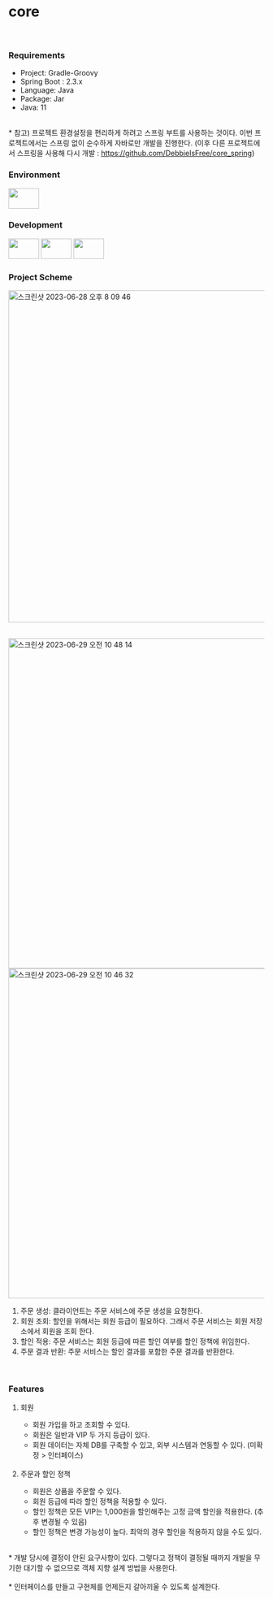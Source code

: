 # core #

<br>

### Requirements ### 
<ul>
  <li>Project: Gradle-Groovy</li>
  <li>Spring Boot : 2.3.x</li>
  <li>Language: Java</li>
  <li>Package: Jar</li>
  <li>Java: 11</li>
</ul>
<br>
* 참고) 프로젝트 환경설정을 편리하게 하려고 스프링 부트를 사용하는 것이다. 이번 프로젝트에서는 스프링 없이
순수하게 자바로만 개발을 진행한다. 
(이후 다른 프로젝트에서 스프링을 사용해 다시 개발 : <a href="https://github.com/DebbieIsFree/core_spring">https://github.com/DebbieIsFree/core_spring</a>)

### Environment ###
<img src="https://github.com/DebbieIsFree/core/assets/83392219/f5d87422-293f-4147-ba8d-f1357c5cfd11" width="60" height="40"/>

### Development ###
<img src="https://github.com/DebbieIsFree/DebbieIsFree/assets/83392219/4fc55c7f-1deb-4c52-99c1-3b961f360a00" width="60" height="40"/>
<img src="https://github.com/DebbieIsFree/DebbieIsFree/assets/83392219/a567dfe3-a522-4666-9222-488b8e8fe8b0" width="60" height="40"/> 
<img src="https://github.com/DebbieIsFree/core/assets/83392219/a2d80e6b-a4c9-460a-9eac-a0fdd470e51b" width="60" height="40"/>


### Project Scheme ###
<img width="654" alt="스크린샷 2023-06-28 오후 8 09 46" src="https://github.com/DebbieIsFree/core/assets/83392219/eff204e0-f622-402b-9ed4-9b4d777f80f5"><br><br>

<img width="650" alt="스크린샷 2023-06-29 오전 10 48 14" src="https://github.com/DebbieIsFree/core/assets/83392219/32317c51-d1bd-48b5-bb85-f9d79c23eae2">
<img width="650" alt="스크린샷 2023-06-29 오전 10 46 32" src="https://github.com/DebbieIsFree/core/assets/83392219/f20242c7-96be-45d6-babe-1136e294cbee">
<br>
<ol>
    <li>주문 생성: 클라이언트는 주문 서비스에 주문 생성을 요청한다.</li>
    <li>회원 조회: 할인을 위해서는 회원 등급이 필요하다. 그래서 주문 서비스는 회원 저장소에서 회원을 조회 한다.</li>
    <li>할인 적용: 주문 서비스는 회원 등급에 따른 할인 여부를 할인 정책에 위임한다.</li>
    <li>주문 결과 반환: 주문 서비스는 할인 결과를 포함한 주문 결과를 반환한다.</li>
</ol>
<br>

### Features ###
<ol>
  <li>회원</li>
  <ul>
    <li>회원 가입을 하고 조회할 수 있다.</li>
    <li>회원은 일반과 VIP 두 가지 등급이 있다.</li>
    <li>회원 데이터는 자체 DB를 구축할 수 있고, 외부 시스템과 연동할 수 있다. (미확정 > 인터페이스)</li>
  </ul>
  <br>
  <li>주문과 할인 정책</li>
   <ul>
    <li>회원은 상품을 주문할 수 있다.</li>
    <li>회원 등급에 따라 할인 정책을 적용할 수 있다.</li>
    <li>할인 정책은 모든 VIP는 1,000원을 할인해주는 고정 금액 할인을 적용한다. (추후 변경될 수 있음)</li>
    <li>할인 정책은 변경 가능성이 높다. 최악의 경우 할인을 적용하지 않을 수도 있다.</li>
  </ul>
</ol>
<br>
* 개발 당시에 결정이 안된 요구사항이 있다. 그렇다고 정책이 결정될 때까지 개발을 무기한 대기할 수 없으므로 
객체 지향 설계 방법을 사용한다. <br><br>
* 인터페이스를 만들고 구현체를 언제든지 갈아끼울 수 있도록 설계한다.

